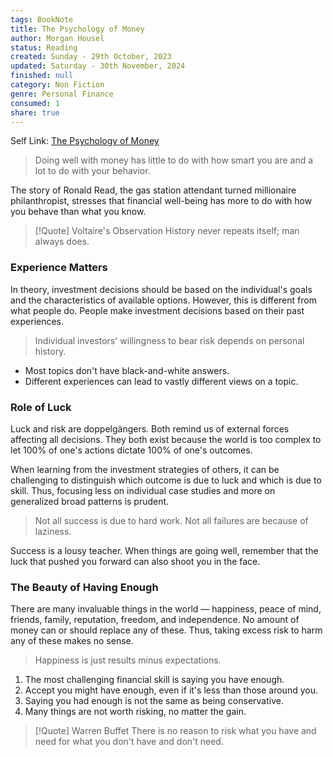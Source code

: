 ```yaml
---
tags: BookNote
title: The Psychology of Money
author: Morgan Housel
status: Reading
created: Sunday - 29th October, 2023
updated: Saturday - 30th November, 2024
finished: null
category: Non Fiction
genre: Personal Finance
consumed: 1
share: true
---
```


Self Link: [The Psychology of Money](The%20Psychology%20of%20Money.md)

 > 
 > Doing well with money has little to do with how smart you are and a lot to do with your behavior.

The story of Ronald Read, the gas station attendant turned millionaire philanthropist, stresses that financial well-being has more to do with how you behave than what you know.

 > 
 > \[!Quote\] Voltaire's Observation
 > History never repeats itself; man always does.

### Experience Matters

In theory, investment decisions should be based on the individual's goals and the characteristics of available options. However, this is different from what people do. People make investment decisions based on their past experiences.

 > 
 > Individual investors' willingness to bear risk depends on personal history.

* Most topics don't have black-and-white answers. 
* Different experiences can lead to vastly different views on a topic.

### Role of Luck

Luck and risk are doppelgängers. Both remind us of external forces affecting all decisions. They both exist because the world is too complex to let 100% of one's actions dictate 100% of one's outcomes.

When learning from the investment strategies of others, it can be challenging to distinguish which outcome is due to luck and which is due to skill. Thus, focusing less on individual case studies and more on generalized broad patterns is prudent.

 > 
 > Not all success is due to hard work. Not all failures are because of laziness.

Success is a lousy teacher. When things are going well, remember that the luck that pushed you forward can also shoot you in the face.

### The Beauty of Having Enough

There are many invaluable things in the world — happiness, peace of mind, friends, family, reputation, freedom, and independence. No amount of money can or should replace any of these. Thus, taking excess risk to harm any of these makes no sense.

 > 
 > Happiness is just results minus expectations.

1. The most challenging financial skill is saying you have enough.
1. Accept you might have enough, even if it's less than those around you.
1. Saying you had enough is not the same as being conservative.
1. Many things are not worth risking, no matter the gain.

 > 
 > \[!Quote\] Warren Buffet
 > There is no reason to risk what you have and need for what you don't have and don't need.
